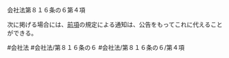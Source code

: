 会社法第８１６条の６第４項

次に掲げる場合には、[前項](会社法＿＿＿＿第８１６条の６第３項)の規定による通知は、公告をもってこれに代えることができる。

#会社法
#会社法/第８１６条の６
#会社法/第８１６条の６/第４項
